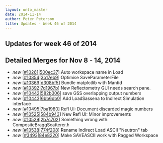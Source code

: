 ```yaml
---
layout: onto_master
date: 2014-11-14
author: Peter Peterson
title: Updates - Week 46 of 2014
---
```

Updates for week 46 of 2014
---------------------------

Detailed Merges for Nov 8 - 14, 2014
------------------------------------
* *new* \[[#10261](http://trac.mantidproject.org/mantid/ticket/10261)\|[500ec37](https://github.com/mantidproject/mantid/commit/500ec37de097de68c8647877b2d10a9422d75ad0)\] Auto workspace name in Load
* *new* \[[#10354](http://trac.mantidproject.org/mantid/ticket/10354)\|[3b17eb9](https://github.com/mantidproject/mantid/commit/3b17eb9f446a3845498e80681db36b0b76425e7a)\] Optimise SaveParameterFile
* *new* \[[#10369](http://trac.mantidproject.org/mantid/ticket/10369)\|[d308bf5](https://github.com/mantidproject/mantid/commit/d308bf515e1376177daf221627363f3211636b83)\] Bundle matplotlib with Mantid
* *new* \[[#10392](http://trac.mantidproject.org/mantid/ticket/10392)\|[7d1967b](https://github.com/mantidproject/mantid/commit/7d1967b4fe104860e4ae046b8550ff06ec27ab3f)\] New Reflectometry GUI needs search pane.
* *new* \[[#10442](http://trac.mantidproject.org/mantid/ticket/10442)\|[582b306](https://github.com/mantidproject/mantid/commit/582b3068d87f6f9fcfbf59f3a86a0d2f95cc635a)\] save GSS overlapping output numbers
* *new* \[[#10443](http://trac.mantidproject.org/mantid/ticket/10443)\|[6bb6db0](https://github.com/mantidproject/mantid/commit/6bb6db07e9c99bcf0329d744fdb004dbcd88fd75)\] Add LoadSassena to Indirect Simulation interface
* *new* \[[#10495](http://trac.mantidproject.org/mantid/ticket/10495)\|[7ba1980](https://github.com/mantidproject/mantid/commit/7ba198026e4d55ba5c2626865fa9c51d9dbc132b)\] Refl UI: Document discarded magic numbers
* *new* \[[#10525](http://trac.mantidproject.org/mantid/ticket/10525)\|[584b943](https://github.com/mantidproject/mantid/commit/584b943aba6a3912d8acd28ab9b53ac5bcca2411)\] New Refl UI: Minor improvements
* *new* \[[#10529](http://trac.mantidproject.org/mantid/ticket/10529)\|[2b7c702](https://github.com/mantidproject/mantid/commit/2b7c702da7689af907b817fce4c57b704575adf1)\] Something wrong with CompositeBraggScatterer.h
* *new* \[[#10538](http://trac.mantidproject.org/mantid/ticket/10538)\|[774f208](https://github.com/mantidproject/mantid/commit/774f208db9809f91b0f04aec4d474f394a206ffd)\] Rename Indirect Load ASCII "Neutron" tab
* *new* \[[#3493](http://trac.mantidproject.org/mantid/ticket/3493)\|[84e8220](https://github.com/mantidproject/mantid/commit/84e8220da0f1fab2841bf185b228f373ba1d9f76)\] Make SAVEASCII work with Ragged Workspace
